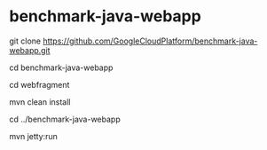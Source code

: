 benchmark-java-webapp
=====================

git clone https://github.com/GoogleCloudPlatform/benchmark-java-webapp.git

cd benchmark-java-webapp

cd webfragment

mvn clean install

cd ../benchmark-java-webapp

mvn jetty:run
